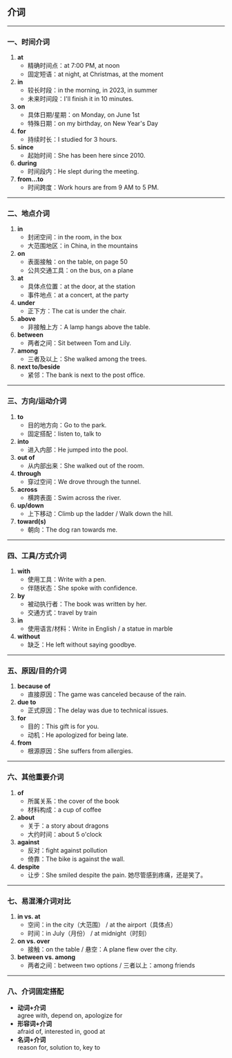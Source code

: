 ##  **介词**

---

### **一、时间介词**
1. **at**  
   - 精确时间点：at 7:00 PM, at noon  
   - 固定短语：at night, at Christmas, at the moment  
2. **in**  
   - 较长时段：in the morning, in 2023, in summer  
   - 未来时间段：I'll finish it in 10 minutes.  
3. **on**  
   - 具体日期/星期：on Monday, on June 1st  
   - 特殊日期：on my birthday, on New Year's Day  
4. **for**  
   - 持续时长：I studied for 3 hours.  
5. **since**  
   - 起始时间：She has been here since 2010.  
6. **during**  
   - 时间段内：He slept during the meeting.  
7. **from...to**  
   - 时间跨度：Work hours are from 9 AM to 5 PM.

---

### **二、地点介词**
1. **in**  
   - 封闭空间：in the room, in the box  
   - 大范围地区：in China, in the mountains  
2. **on**  
   - 表面接触：on the table, on page 50  
   - 公共交通工具：on the bus, on a plane  
3. **at**  
   - 具体点位置：at the door, at the station  
   - 事件地点：at a concert, at the party  
4. **under**  
   - 正下方：The cat is under the chair.  
5. **above**  
   - 非接触上方：A lamp hangs above the table.  
6. **between**  
   - 两者之间：Sit between Tom and Lily.  
7. **among**  
   - 三者及以上：She walked among the trees.  
8. **next to/beside**  
   - 紧邻：The bank is next to the post office.

---

### **三、方向/运动介词**
1. **to**  
   - 目的地方向：Go to the park.  
   - 固定搭配：listen to, talk to  
2. **into**  
   - 进入内部：He jumped into the pool.  
3. **out of**  
   - 从内部出来：She walked out of the room.  
4. **through**  
   - 穿过空间：We drove through the tunnel.  
5. **across**  
   - 横跨表面：Swim across the river.  
6. **up/down**  
   - 上下移动：Climb up the ladder / Walk down the hill.  
7. **toward(s)**  
   - 朝向：The dog ran towards me.

---

### **四、工具/方式介词**
1. **with**  
   - 使用工具：Write with a pen.  
   - 伴随状态：She spoke with confidence.  
2. **by**  
   - 被动执行者：The book was written by her.  
   - 交通方式：travel by train  
3. **in**  
   - 使用语言/材料：Write in English / a statue in marble  
4. **without**  
   - 缺乏：He left without saying goodbye.

---

### **五、原因/目的介词**
1. **because of**  
   - 直接原因：The game was canceled because of the rain.  
2. **due to**  
   - 正式原因：The delay was due to technical issues.  
3. **for**  
   - 目的：This gift is for you.  
   - 动机：He apologized for being late.  
4. **from**  
   - 根源原因：She suffers from allergies.

---

### **六、其他重要介词**
1. **of**  
   - 所属关系：the cover of the book  
   - 材料构成：a cup of coffee  
2. **about**  
   - 关于：a story about dragons  
   - 大约时间：about 5 o'clock  
3. **against**  
   - 反对：fight against pollution  
   - 倚靠：The bike is against the wall.  
4. **despite**  
   - 让步：She smiled despite the pain.  她尽管感到疼痛，还是笑了。

---

### **七、易混淆介词对比**
1. **in vs. at**  
   - 空间：in the city（大范围） / at the airport（具体点）  
   - 时间：in July（月份） / at midnight（时刻）  
2. **on vs. over**  
   - 接触：on the table / 悬空：A plane flew over the city.  
3. **between vs. among**  
   - 两者之间：between two options / 三者以上：among friends  

---

### **八、介词固定搭配**
- **动词+介词**  
  agree with, depend on, apologize for  
- **形容词+介词**  
  afraid of, interested in, good at  
- **名词+介词**  
  reason for, solution to, key to  

